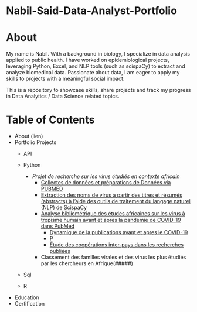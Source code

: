 # Nabil-Said-Data-Analyst-Portfolio

# About

My name is Nabil.
With a background in biology, I specialize in data analysis applied to public health. I have worked on epidemiological projects, leveraging Python, Excel, and NLP tools (such as scispaCy) to extract and analyze biomedical data.
Passionate about data, I am eager to apply my skills to projects with a meaningful social impact.

This is a repository to showcase skills, share projects and track my progress in Data Analytics / Data Science related topics.

# Table of Contents
 - About (lien)
 - Portfolio Projects
    - API 
    - Python
      - *Projet de recherche sur les virus étudiés en contexte africain*  
        - [Collectes de données et  préparations de Données via PUBMED](https://github.com/nabil1said/Nabil-Said-Data_Analyst-Portfolio/blob/main/Step1_extraction_des_data_txt_pubmed.ipynb)
        - [Extraction des noms de virus à partir des titres et résumés (abstracts) à l’aide des outils de traitement du langage naturel (NLP) de ScispaCy]()
        - [Analyse bibliométrique des études africaines sur les virus à tropisme humain avant et après la pandémie de COVID-19 dans PubMed](https://github.com/nabil1said/Nabil-Said-Data_Analyst-Portfolio/blob/main/pubmed_analyse_de_donnes_exploratoire.ipynb)
          - [Dynamique de  la publications  avant et apres le COVID-19](https://github.com/nabil1said/Nabil-Said-Data_Analyst-Portfolio/blob/main/pubmed_pour_pour_analyse_des_affiliations.ipynb)
          -  [P](https://github.com/nabil1said/Nabil-Said-Data_Analyst-Portfolio/blob/main/pubmed_pour_pour_analyse_des_affiliations.ipynb)
          - [Étude des coopérations inter-pays dans les recherches publiées](https://github.com/nabil1said/Nabil-Said-Data_Analyst-Portfolio/blob/main/pubmed_pour_pour_analyse_des_affiliations.ipynb)
        - Classement des familles virales et des virus les plus étudiés par les chercheurs en Afrique(#####)      
     
    - Sql
    - R
- Education
- Certification



          
 
